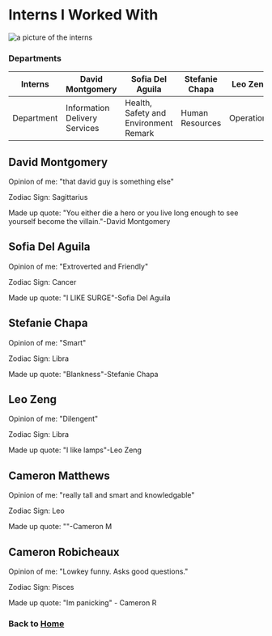 # Interns I Worked With

![a picture of the interns](/assets/interns.jpg)

### Departments

| Interns    | David Montgomery              | Sofia Del Aguila                      | Stefanie Chapa  | Leo Zeng   | Cameron Matthews              | Cameron Robicheaux |
| ---------- | ----------------------------- | ------------------------------------- | --------------- | ---------- | ----------------------------- | ------------------ |
| Department | Information Delivery Services | Health, Safety and Environment Remark | Human Resources | Operations | Information Delivery Services | Human Resources    |

## David Montgomery

Opinion of me: "that david guy is something else"

Zodiac Sign: Sagittarius

Made up quote: "You either die a hero or you live long enough to see yourself become the villain."-David Montgomery

## Sofia Del Aguila

Opinion of me: "Extroverted and Friendly"

Zodiac Sign: Cancer

Made up quote: "I LIKE SURGE"-Sofia Del Aguila

## Stefanie Chapa

Opinion of me: "Smart"

Zodiac Sign: Libra

Made up quote: "Blankness"-Stefanie Chapa

## Leo Zeng

Opinion of me: "Dilengent"

Zodiac Sign: Libra

Made up quote: "I like lamps"-Leo Zeng

## Cameron Matthews

Opinion of me: "really tall and smart and knowledgable"

Zodiac Sign: Leo

Made up quote: ""-Cameron M

## Cameron Robicheaux

Opinion of me: "Lowkey funny. Asks good questions."

Zodiac Sign: Pisces

Made up quote: "Im panicking" - Cameron R

### Back to [Home](/)
